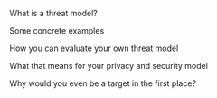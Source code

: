 What is a threat model? 

Some concrete examples 

How you can evaluate your own threat model

What that means for your privacy and security model

Why would you even be a target in the first place? 